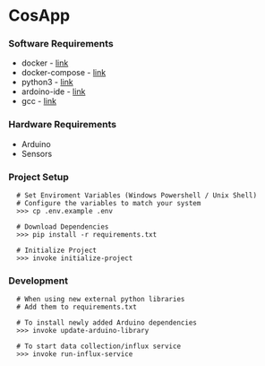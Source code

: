 # CosApp

### Software Requirements

- docker - [link](https://docs.docker.com/get-docker/)
- docker-compose - [link](https://docs.docker.com/compose/install/)
- python3 - [link](https://www.python.org/downloads/)
- ardoino-ide - [link](https://www.arduino.cc/en/software)
- gcc - [link](https://www.mingw-w64.org/downloads/)

### Hardware Requirements

- Arduino
- Sensors

### Project Setup

```
  # Set Enviroment Variables (Windows Powershell / Unix Shell)
  # Configure the variables to match your system
  >>> cp .env.example .env

  # Download Dependencies
  >>> pip install -r requirements.txt

  # Initialize Project
  >>> invoke initialize-project
```

### Development
```
  # When using new external python libraries
  # Add them to requirements.txt

  # To install newly added Arduino dependencies
  >>> invoke update-arduino-library

  # To start data collection/influx service
  >>> invoke run-influx-service
```
